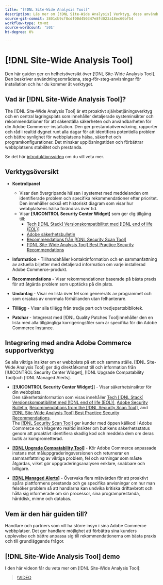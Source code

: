 ```yaml
---
title: "[!DNL Site-Wide Analysis Tool]"
description: Läs mer om [!DNL Site-Wide Analysis] Verktyg, dess användningsområden, installationsprocessen och hur du får åtkomst
source-git-commit: 3801cb9cf8cdf00d450347e8fd023a18ec60bf54
workflow-type: tm+mt
source-wordcount: '501'
ht-degree: 0%

---
```


# [!DNL Site-Wide Analysis Tool]

Den här guiden ger en helhetsöversikt över [!DNL Site-Wide Analysis Tool]. Den beskriver användningsområdena, steg-för-steg-anvisningar för installation och hur du kommer åt verktyget.

## Vad är [!DNL Site-Wide Analysis Tool]?

The [!DNL Site-Wide Analysis Tool] är ett proaktivt självbetjäningsverktyg och en central lagringsplats som innehåller detaljerade systeminsikter och rekommendationer för att säkerställa säkerheten och användbarheten för din Adobe Commerce-installation. Den ger prestandaövervakning, rapporter och råd i realtid dygnet runt alla dagar för att identifiera potentiella problem och bättre synlighet för webbplatsens hälsa, säkerhet och programkonfigurationer. Det minskar upplösningstiden och förbättrar webbplatsens stabilitet och prestanda.

Se det här [introduktionsvideo](https://www.youtube.com/watch?v=KW2R8ki_RG4) om du vill veta mer.

## Verktygsöversikt

- **Kontrollpanel**
   - Visar den övergripande hälsan i systemet med meddelanden om identifierade problem och specifika rekommendationer efter prioritet.<br>
Den innehåller också ett historiskt diagram som visar hur webbplatsens hälsa förändras över tid.
   - Visar **[!UICONTROL Security Center Widget]** som ger dig tillgång till:
      - [Tech [!DNL Stack] Versionskompatibilitet med [!DNL end of life (EOL)]](https://experienceleague.adobe.com/docs/commerce-operations/installation-guide/system-requirements.html)
      - [Adobe säkerhetsbulletin](https://helpx.adobe.com/security/security-bulletin.html)
      - [Recommendations från [!DNL Security Scan Tool]](https://experienceleague.adobe.com/docs/commerce-admin/systems/security/security-scan.html)
      - [[!DNL Site-Wide Analysis Tool] Best Practice Security Recommendations](https://experienceleague.adobe.com/docs/commerce-operations/tools/site-wide-analysis-tool/recommendations.html)

- **Information** - Tillhandahåller kontaktinformation och en sammanfattning av aktuella biljetter med detaljerad information om varje installerad Adobe Commerce-produkt.

- **Recommendations** - Visar rekommendationer baserade på bästa praxis för att åtgärda problem som upptäcks på din plats.

- **Undantag** - Visar en lista över fel som genererats av programmet och som orsakas av onormala förhållanden utan felhanterare.

- **Tillägg** - Visar alla tillägg från tredje part och tredjepartsbibliotek.

- **Patchar** - Integrerat med [!DNL Quality Patches Tool]innehåller den en lista med alla tillgängliga korrigeringsfiler som är specifika för din Adobe Commerce Instance.

## Integrering med andra Adobe Commerce supportverktyg

Se alla viktiga insikter om er webbplats på ett och samma ställe. [!DNL Site-Wide Analysis Tool] ger dig direktåtkomst till och information från [!UICONTROL Security Center Widget], [!DNL Upgrade Compatability Tool]och [!DNL Managed Alerts].

- [**[!UICONTROL Security Center Widget]**] - Visar säkerhetsinsikter för din webbplats.<br>
Den säkerhetsinformation som visas innehåller [Tech [!DNL Stack] Versionskompatibilitet med [!DNL end of life (EOL)]](https://experienceleague.adobe.com/docs/commerce-operations/installation-guide/system-requirements.html), [Adobe Security Bulletin](https://helpx.adobe.com/security/security-bulletin.html), [Recommendations from the [!DNL Security Scan Tool]](https://experienceleague.adobe.com/docs/commerce-admin/systems/security/security-scan.html), and [[!DNL Site-Wide Analysis Tool] Best Practice Security Recommendations](https://experienceleague.adobe.com/docs/commerce-operations/tools/site-wide-analysis-tool/recommendations.html).<br>
The [[!DNL Security Scan Tool]](https://experienceleague.adobe.com/docs/commerce-admin/systems/security/security-scan.html) ger kunder med öppen källkod i Adobe Commerce och Magento realtid insikter om butikens säkerhetsstatus genom att proaktivt identifiera skadlig kod och meddela dem om deras butik är komprometterad.

- [**[!DNL Upgrade Compatability Tool]**](../../upgrade/upgrade-compatibility-tool/overview.md) - Kör Adobe Commerce anpassade instans mot måluppgraderingsversionen och returnerar en sammanfattning av viktiga problem, fel och varningar som måste åtgärdas, vilket gör uppgraderingsanalysen enklare, snabbare och billigare.

- [**[!DNL Managed Alerts]**](https://support.magento.com/hc/en-us/sections/360010758472-Managed-alerts-for-Adobe-Commerce) - Övervaka flera mätvärden för att proaktivt spåra plattformens prestanda och ge specifika anvisningar om hur man felsöker problem så att handlarna kan undvika kritiska driftavbrott och hålla sig informerade om sin processor, sina programprestanda, hårddisk, minne och databas.

## Vem är den här guiden till?

Handlare och partners som vill ha större insyn i sina Adobe Commerce webbplatser. Det ger handlare möjlighet att förbättra sina kunders upplevelse och bättre anpassa sig till rekommendationerna om bästa praxis och till grundläggande frågor.

## [!DNL Site-Wide Analysis Tool] demo

I den här videon får du veta mer om [!DNL Site-Wide Analysis Tool]:

>[!VIDEO](https://video.tv.adobe.com/v/344001?quality=12)
